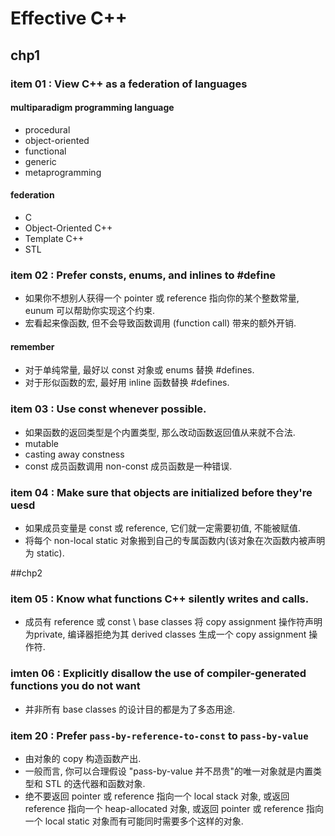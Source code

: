 # Effective C++
## chp1
### item 01 : View C++ as a federation of languages

#### multiparadigm programming language

* procedural
* object-oriented
* functional
* generic
* metaprogramming

#### federation

* C
* Object-Oriented C++
* Template C++
* STL

### item 02 : Prefer consts, enums, and inlines to #define

* 如果你不想别人获得一个 pointer 或 reference 指向你的某个整数常量, eunum 可以帮助你实现这个约束.
* 宏看起来像函数, 但不会导致函数调用 (function call) 带来的额外开销.

#### remember
* 对于单纯常量, 最好以 const 对象或 enums 替换 #defines.
* 对于形似函数的宏, 最好用 inline 函数替换 #defines.

### item 03 : Use const whenever possible.

* 如果函数的返回类型是个内置类型, 那么改动函数返回值从来就不合法.
* mutable
* casting away constness
* const 成员函数调用 non-const 成员函数是一种错误.

### item 04 : Make sure that objects are initialized before they're uesd

* 如果成员变量是 const 或 reference, 它们就一定需要初值, 不能被赋值.
* 将每个 non-local static 对象搬到自己的专属函数内(该对象在次函数内被声明为 static).

##chp2 

### item 05 : Know what functions C++ silently writes and calls.

* 成员有 reference 或 const \ base classes 将 copy assignment 操作符声明为private, 编译器拒绝为其 derived classes 生成一个 copy assignment 操作符.

### imten 06 : Explicitly disallow the use of compiler-generated functions you do not want

* 并非所有 base classes 的设计目的都是为了多态用途.


### item 20 : Prefer ``pass-by-reference-to-const`` to ``pass-by-value``

* 由对象的 copy 构造函数产出.
* 一般而言, 你可以合理假设 "pass-by-value 并不昂贵"的唯一对象就是内置类型和 STL 的迭代器和函数对象.
* 绝不要返回 pointer 或 reference 指向一个 local stack 对象, 或返回 reference 指向一个 heap-allocated 对象, 或返回 pointer 或 reference 指向一个 local static 对象而有可能同时需要多个这样的对象. 